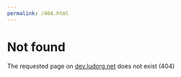 ```yaml
---
permalink: /404.html
---
```


# Not found

The requested page on [dev.ludorg.net](https://dev.ludorg.net) does not exist (404)
